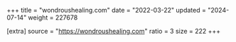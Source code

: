 +++
title = "wondroushealing.com"
date = "2022-03-22"
updated = "2024-07-14"
weight = 227678

[extra]
source = "https://wondroushealing.com"
ratio = 3
size = 222
+++
